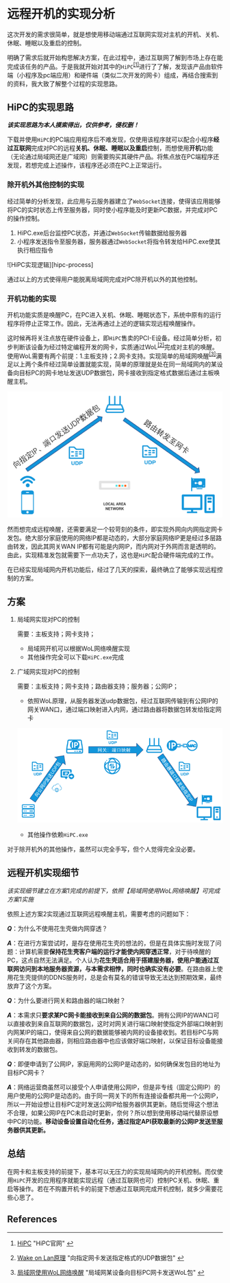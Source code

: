 # 远程开机的实现分析


<!--more-->

<!--kg-card-begin: markdown--><p>这次开发的需求很简单，就是想使用移动端通过互联网实现对主机的开机、关机、休眠、睡眠以及重启的控制。</p><p>明确了需求后就开始构思解决方案，在此过程中，通过互联网了解到市场上存在能完成该任务的产品。于是我就开始对其中的<code>HiPC</code><sup class=footnote-ref><a href=#fn1 id=fnref1>[1]</a></sup>进行了了解，发现该产品由软件端（小程序及pc端应用）和硬件端（类似二次开发的网卡）组成，再结合搜索到的资料，我大致了解整个过程的实现思路。</p>

## HiPC的实现思路
<p><em><strong>该实现思路为本人摸索得出，仅供参考，侵权删！</strong></em></p><p>下载并使用<code>HiPC</code>的PC端应用程序后不难发现，仅使用该程序就可以配合小程序<strong>经过互联网</strong>完成对PC的远程<strong>关机、休眠、睡眠以及重启</strong>控制，而想使用<strong>开机</strong>功能（无论通过局域网还是广域网）则需要购买其硬件产品。将焦点放在PC端程序还发现，若想完成上述操作，该程序还必须在PC上正常运行。</p>

### 除开机外其他控制的实现
<p>经过简单的分析发现，此应用与云服务器建立了<code>WebSocket</code>连接，使得该应用能够将PC的实时状态上传至服务器，同时使小程序能及时更新PC数据，并完成对PC的操作控制。</p><ol><li>HiPC.exe后台监控PC状态，并通过<code>WebSocket</code>传输数据给服务器</li><li>小程序发送指令至服务器，服务器通过<code>WebSocket</code>将指令转发给HiPC.exe使其执行相应指令</li></ol><p>
![HiPC实现逻辑][hipc-process]
</p><p>通过以上的方式使得用户能脱离局域网完成对PC除开机以外的其他控制。</p>

### 开机功能的实现
<p>开机功能实质是唤醒PC，在PC进入关机、休眠、睡眠状态下，系统中原有的运行程序将停止正常工作。因此，无法再通过上述的逻辑实现远程唤醒操作。</p><p>这时候再将关注点放在硬件设备上，即<code>HiPC</code>售卖的PCI-E设备。经过简单分析，初步判断该设备为经过特定编程开发的网卡，实质通过WoL<sup class=footnote-ref><a href=#fn2 id=fnref2>[2]</a></sup>完成对主机的唤醒。使用WoL需要有两个前提：1.主板支持；2.网卡支持。实现简单的局域网唤醒<sup class=footnote-ref><a href=#fn3 id=fnref3>[3]</a></sup>满足以上两个条件经过简单设置就能实现，简单的原理就是处在同一局域网内的某设备向目标PC的网卡地址发送UDP数据包，网卡接收到指定格式数据后通过主板唤醒主机。</p><p>

![本地唤醒][local-startup]
</p><p>然而想完成远程唤醒，还需要满足一个较苛刻的条件，即实现外网向内网指定网卡发包。绝大部分家庭使用的网络IP都是动态的，大部分家庭网络IP更是经过多层路由转发，因此其网关WAN IP都有可能是内网IP，而内网对于外网而言是透明的。由此，实现精准发包就需要下一点功夫了，这也是<code>HiPC</code>配合硬件端完成的工作。</p><p>在已经实现局域网内开机功能后，经过了几天的探索，最终确立了能够实现远程控制的方案。</p>

## 方案
<ol><li><p>局域网实现对PC的控制</p><p>需要：主板支持；网卡支持；</p><ul><li>局域网开机可以根据WoL网络唤醒实现</li><li>其他操作完全可以下载<code>HiPC.exe</code>完成</li></ul></li><li><p>广域网实现对PC的控制</p><p>需要：主板支持；网卡支持；路由器支持；服务器；公网IP；</p><ul><li>依照WoL原理，从服务器发送udp数据包，经过互联网传输到有公网IP的网关WAN口，通过端口映射进入内网，通过路由器将数据包转发给指定网卡</li></ul><p>

![远程唤醒][remote-startup]
</p><ul><li>其他操作依赖<code>HiPC.exe</code></li></ul></li></ol><p>对于除开机外的其他操作，虽然可以完全手写，但个人觉得完全没必要。</p>

## 远程开机实现细节
<p><em>该实现细节建立在方案1完成的前提下，依照【局域网使用WoL网络唤醒】可完成方案1实施</em></p><p>依照上述方案2实现通过互联网远程唤醒主机，需要考虑的问题如下：</p><p><em><strong>Q</strong></em>：为什么不使用花生壳做内网穿透？</p><p><em><strong>A</strong></em>：在进行方案尝试时，是存在使用花生壳的想法的，但是在具体实施时发现了问题：计算机需要<strong>保持花生壳客户端的运行才能使内网穿透正常</strong>，对于待唤醒的PC，这点自然无法满足。个人认为<strong>花生壳适合用于搭建服务器，使用户能通过互联网访问到本地服务器资源，与本需求相悖，同时也确实没有必要</strong>。在路由器上使用花生壳提供的DDNS服务时，总是会有莫名的错误导致无法达到预期效果，最终放弃了这个方案。</p><p><em><strong>Q</strong></em>：为什么要进行网关和路由器的端口映射？</p><p><em><strong>A</strong></em>：本需求只<strong>要求某PC网卡能接收到来自公网的数据包</strong>。拥有公网IP的WAN口可以直接收到来自互联网的数据包，这时对网关进行端口映射使指定外部端口映射到内网某IP的端口，使得来自公网的数据能够被内网的设备接收到。若目标PC与网关间存在其他路由器，则相应路由器中也应该做好端口映射，以保证目标设备能接收到转发的数据包。</p><p><em><strong>Q</strong></em>：即便申请到了公网IP，家庭用网的公网IP是动态的，如何确保发包目的地址为目标PC网卡？</p><p><em><strong>A</strong></em>：网络运营商虽然可以接受个人申请使用公网IP，但是非专线（固定公网IP）的用户使用的公网IP是动态的。由于同一网关下的所有连接设备都共用一个公网IP，所以一开始设想让目标PC定时发送公网IP给服务器供其更新。随后觉得这个想法不合理，如果公网IP在PC未启动时更新，奈何？所以想到使用移动端代替原设想中PC的功能。<strong>移动设备设置自动化任务，通过指定API获取最新的公网IP发送至服务器供其更新。</strong></p>

## 总结
<p>在网卡和主板支持的前提下，基本可以无压力的实现局域网内的开机控制。而仅使用<code>HiPC</code>开发的应用程序就能实现远程（通过互联网也可）控制PC关机、休眠、重启等操作。若在不购置开机卡的前提下想通过互联网完成开机控制，就多少需要花些心思了。</p>

## References
<hr class=footnotes-sep><section class=footnotes><ol class=footnotes-list><li id=fn1 class=footnote-item><p><a href=https://hipc.cn>HiPC</a> &quot;HiPC官网&quot; <a href=#fnref1 class=footnote-backref>↩︎</a></p></li><li id=fn2 class=footnote-item><p><a href=https://zhuanlan.zhihu.com/p/29100480>Wake on Lan原理</a> &quot;向指定网卡发送指定格式的UDP数据包&quot; <a href=#fnref2 class=footnote-backref>↩︎</a></p></li><li id=fn3 class=footnote-item><p><a href=https://sspai.com/post/67003>局域网使用WoL网络唤醒</a> &quot;局域网某设备向目标PC网卡发送WoL包&quot; <a href=#fnref3 class=footnote-backref>↩︎</a></p></li></ol></section><!--kg-card-end: markdown-->

[hipc-process]: /images/blog/20220125-hipc-process.png "HiPC实现逻辑"
[local-startup]: /images/blog/20220125-local-startup.png "本地唤醒"
[remote-startup]: /images/blog/20220125-remote-startup.png "远程唤醒"



